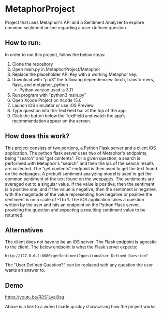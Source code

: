 # MetaphorProject

Project that uses Metaphor's API and a Sentiment Analyzer to explore common sentiment online regarding a user-defined question.

## How to run:

In order to run this project, follow the below steps:

1. Clone the repository
2. Open main.py in MetaphorProject/Metaphor
3. Replace the placeholder API Key with a working Metaphor key.
4. Download with "pip3" the following dependencies: torch, transformers, flask, and metaphor_python
   - Python version used is 3.11
5. Run program with "python3 main.py"
6. Open Xcode Project on Xcode 15.0
7. Launch iOS simulator or use iOS Preview
8. Type question into the TextField bar at the top of the app
9. Click the button below the TextField and watch the app's recommendation appear on the screen.

## How does this work?

This project consists of two portions, a Python Flask server and a client iOS application. The python flask server uses two of Metaphor's endpoints, being "search" and "get contents". For a given question, a search is performed with Metaphor's "search" and then the ids of the search results are collected. The "get contents" endpoint is then used to get the text found on the webpages. A prebuilt sentiment analyzing model is used to get the common sentiment of the text found on the webpages. The sentiments are averaged out to a singular value. If the value is positive, then the sentiment is a positive one, and if the value is negative, then the sentiment is negative, with the magnitude of the value representing how negative or positive the sentiment is on a scale of -1 to 1. The iOS application takes a question written by the user and hits an endpoint on the Python Flask server, providing the question and expecting a resulting sentiment value to be returned.

## Alternatives

The client does not have to be an iOS server. The Flask endpoint is agnostic to the client. The below endpoint is what the Flask server expects:

```
http://127.0.0.1:8080/getSentiment?question=User Defined Question?
```

The "User Defined Question?" can be replaced with any question the user wants an answer to.

## Demo

https://youtu.be/RDS1Lyaj0sg

Above is a link to a video I made quickly showcasing how the project works.
